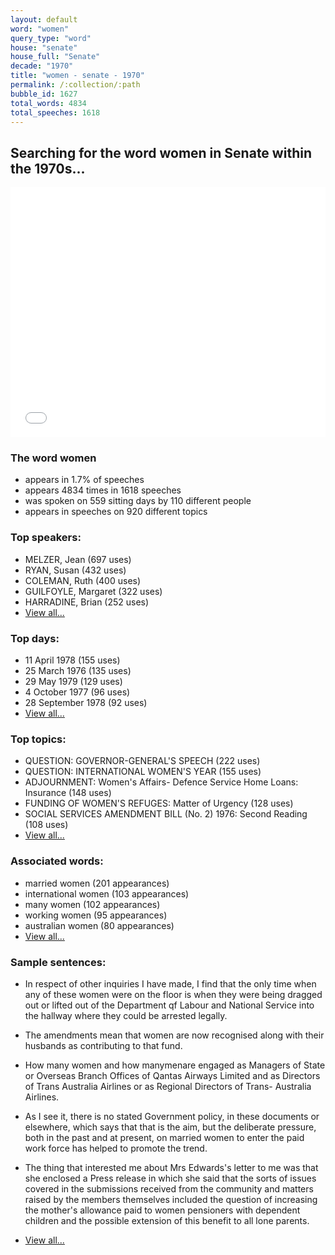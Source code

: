```yaml
---
layout: default
word: "women"
query_type: "word"
house: "senate"
house_full: "Senate"
decade: "1970"
title: "women - senate - 1970"
permalink: /:collection/:path
bubble_id: 1627
total_words: 4834
total_speeches: 1618
---
```



## Searching for the word **women** in Senate within the 1970s...

<iframe width="100%" height="400" frameborder="0" scrolling="no" src="//plot.ly/~wragge/1627.embed"></iframe>

### The word **women**

* appears in 1.7% of speeches
* appears 4834 times in 1618 speeches
* was spoken on 559 sitting days by 110 different people
* appears in speeches on 920 different topics

### Top speakers:

* MELZER, Jean (697 uses)
* RYAN, Susan (432 uses)
* COLEMAN, Ruth (400 uses)
* GUILFOYLE, Margaret (322 uses)
* HARRADINE, Brian (252 uses)
* [View all...](speakers/)


### Top days:

* 11 April 1978 (155 uses)
* 25 March 1976 (135 uses)
* 29 May 1979 (129 uses)
* 4 October 1977 (96 uses)
* 28 September 1978 (92 uses)
* [View all...](days/)


### Top topics:

* QUESTION: GOVERNOR-GENERAL'S SPEECH (222 uses)
* QUESTION: INTERNATIONAL WOMEN'S YEAR (155 uses)
* ADJOURNMENT: Women's Affairs- Defence Service Home Loans: Insurance (148 uses)
* FUNDING OF WOMEN'S REFUGES: Matter of Urgency (128 uses)
* SOCIAL SERVICES AMENDMENT BILL (No. 2) 1976: Second Reading (108 uses)
* [View all...](topics/)


### Associated words:

* married women (201 appearances)
* international women (103 appearances)
* many women (102 appearances)
* working women (95 appearances)
* australian women (80 appearances)
* [View all...](collocations/)


### Sample sentences:

* In respect of other inquiries I have made, I find that the only time when any of these <span class="highlight">women</span> were on the floor is when they were being dragged out or lifted out of the Department qf Labour and National Service into the hallway where they could be arrested legally.

* The amendments mean that <span class="highlight">women</span> are now recognised along with their husbands as contributing to that fund.

* How many <span class="highlight">women</span> and how manymenare engaged as Managers of State or Overseas Branch Offices of Qantas Airways Limited and as Directors of Trans Australia Airlines or as Regional Directors of Trans- Australia Airlines.

* As I see it, there is no stated Government policy, in these documents or elsewhere, which says that that is the aim, but the deliberate pressure, both in the past and at present, on married <span class="highlight">women</span> to enter the paid work force has helped to promote the trend.

* The thing that interested me about  Mrs Edwards's  letter to me was that she enclosed a Press release in which she said that the sorts of issues covered in the submissions received from the community and matters raised by the members themselves included the question of increasing the mother's allowance paid to <span class="highlight">women</span> pensioners with dependent children and the possible extension of this benefit to all lone parents.

* [View all...](contexts/)
